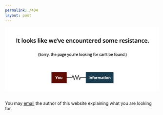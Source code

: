 ```yaml
---
permalink: /404
layout: post
---
```



![404_ Texas Instruments](/assets/404.png)

<br>
You may <a href="mailto:{{ site.email }}"> email</a> the author of this website explaining what you are looking for.
